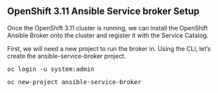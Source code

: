 ## OpenShift 3.11 Ansible Service broker Setup

Once the OpenShift 3.11 cluster is running, we can install the OpenShift Ansible Broker onto the cluster and register it with the Service Catalog. 

First, we will need a new project to run the broker in. Using the CLI, let’s create the ansible-service-broker project.

<pre>oc login -u system:admin</pre>

<pre>oc new-project ansible-service-broker</pre>

